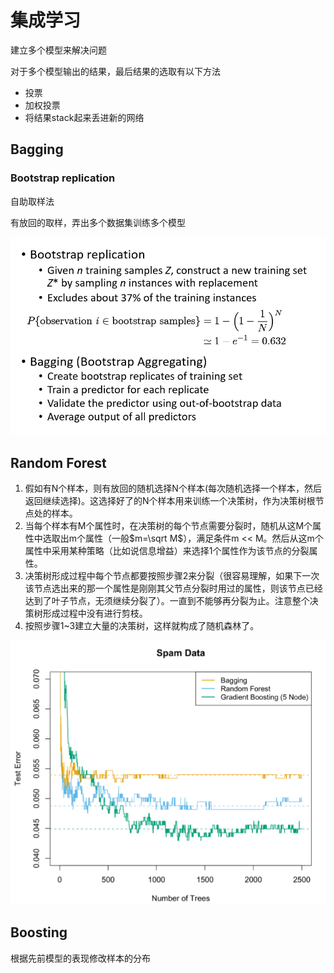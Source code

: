 # 集成学习

建立多个模型来解决问题

对于多个模型输出的结果，最后结果的选取有以下方法

- 投票
- 加权投票
- 将结果stack起来丢进新的网络

## Bagging

### Bootstrap replication 

自助取样法

有放回的取样，弄出多个数据集训练多个模型

![image-20200608155042176](集成学习.assets/image-20200608155042176.png)

## Random Forest

1. 假如有N个样本，则有放回的随机选择N个样本(每次随机选择一个样本，然后返回继续选择)。这选择好了的N个样本用来训练一个决策树，作为决策树根节点处的样本。
2. 当每个样本有M个属性时，在决策树的每个节点需要分裂时，随机从这M个属性中选取出m个属性（一般$m=\sqrt M$），满足条件m << M。然后从这m个属性中采用某种策略（比如说信息增益）来选择1个属性作为该节点的分裂属性。
3. 决策树形成过程中每个节点都要按照步骤2来分裂（很容易理解，如果下一次该节点选出来的那一个属性是刚刚其父节点分裂时用过的属性，则该节点已经达到了叶子节点，无须继续分裂了）。一直到不能够再分裂为止。注意整个决策树形成过程中没有进行剪枝。
4. 按照步骤1~3建立大量的决策树，这样就构成了随机森林了。

![image-20200608163259526](集成学习.assets/image-20200608163259526.png)

## Boosting

根据先前模型的表现修改样本的分布

